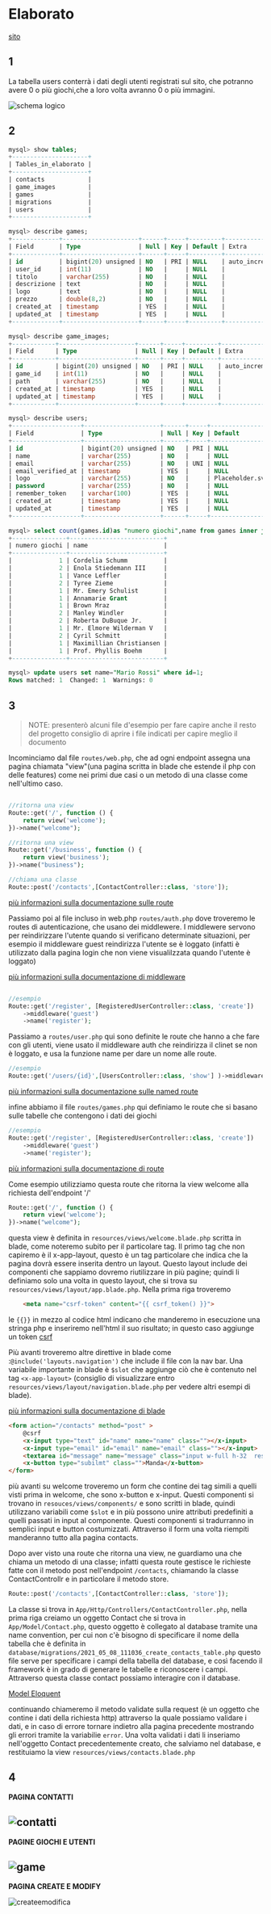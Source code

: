 # Elaborato 

[sito](https://f37c352ae614.ngrok.io)

## 1

La tabella users conterrà i dati degli utenti registrati sul sito, che potranno avere 0 o più giochi,che a loro volta avranno 0 o più immagini.


![schema logico](imgs/schemalogico.png)




## 2

```sql
mysql> show tables;
+---------------------+
| Tables_in_elaborato |
+---------------------+
| contacts            |
| game_images         |
| games               |
| migrations          |
| users               |
+---------------------+

mysql> describe games;
+-------------+---------------------+------+-----+---------+----------------+
| Field       | Type                | Null | Key | Default | Extra          |
+-------------+---------------------+------+-----+---------+----------------+
| id          | bigint(20) unsigned | NO   | PRI | NULL    | auto_increment |
| user_id     | int(11)             | NO   |     | NULL    |                |
| titolo      | varchar(255)        | NO   |     | NULL    |                |
| descrizione | text                | NO   |     | NULL    |                |
| logo        | text                | NO   |     | NULL    |                |
| prezzo      | double(8,2)         | NO   |     | NULL    |                |
| created_at  | timestamp           | YES  |     | NULL    |                |
| updated_at  | timestamp           | YES  |     | NULL    |                |
+-------------+---------------------+------+-----+---------+----------------+

mysql> describe game_images;
+------------+---------------------+------+-----+---------+----------------+
| Field      | Type                | Null | Key | Default | Extra          |
+------------+---------------------+------+-----+---------+----------------+
| id         | bigint(20) unsigned | NO   | PRI | NULL    | auto_increment |
| game_id    | int(11)             | NO   |     | NULL    |                |
| path       | varchar(255)        | NO   |     | NULL    |                |
| created_at | timestamp           | YES  |     | NULL    |                |
| updated_at | timestamp           | YES  |     | NULL    |                |
+------------+---------------------+------+-----+---------+----------------+

mysql> describe users;
+-------------------+---------------------+------+-----+-----------------+----------------+
| Field             | Type                | Null | Key | Default         | Extra          |
+-------------------+---------------------+------+-----+-----------------+----------------+
| id                | bigint(20) unsigned | NO   | PRI | NULL            | auto_increment |
| name              | varchar(255)        | NO   |     | NULL            |                |
| email             | varchar(255)        | NO   | UNI | NULL            |                |
| email_verified_at | timestamp           | YES  |     | NULL            |                |
| logo              | varchar(255)        | NO   |     | Placeholder.svg |                |
| password          | varchar(255)        | NO   |     | NULL            |                |
| remember_token    | varchar(100)        | YES  |     | NULL            |                |
| created_at        | timestamp           | YES  |     | NULL            |                |
| updated_at        | timestamp           | YES  |     | NULL            |                |
+-------------------+---------------------+------+-----+-----------------+----------------+

mysql> select count(games.id)as "numero giochi",name from games inner join users on users.id=games.user_id group by users.id;
+---------------+--------------------------+
| numero giochi | name                     |
+---------------+--------------------------+
|             1 | Cordelia Schumm          |
|             2 | Enola Stiedemann III     |
|             1 | Vance Leffler            |
|             2 | Tyree Zieme              |
|             1 | Mr. Emery Schulist       |
|             1 | Annamarie Grant          |
|             1 | Brown Mraz               |
|             2 | Manley Windler           |
|             2 | Roberta DuBuque Jr.      |
|             1 | Mr. Elmore Wilderman V   |
|             2 | Cyril Schmitt            |
|             1 | Maximillian Christiansen |
|             1 | Prof. Phyllis Boehm      |
+---------------+--------------------------+

mysql> update users set name="Mario Rossi" where id=1;
Rows matched: 1  Changed: 1  Warnings: 0


```


## 3

> NOTE:
> presenterò alcuni file d'esempio per fare capire anche il resto del progetto
> consiglio di aprire i file indicati per capire meglio il documento

Incominciamo dal file `routes/web.php`, che ad ogni endpoint assegna una pagina chiamata "view"(una pagina scritta in blade che estende il php con delle features)
come nei primi due casi o un metodo di una classe come nell'ultimo caso.

```php

//ritorna una view
Route::get('/', function () {
    return view('welcome');
})->name("welcome");

//ritorna una view
Route::get('/business', function () {
    return view('business');
})->name("business");

//chiama una classe
Route::post('/contacts',[ContactController::class, 'store']);
```

[più informazioni sulla documentazione sulle route](https://laravel.com/docs/8.x/routing)

Passiamo poi al file incluso in web.php `routes/auth.php` dove troveremo le routes di autenticazione, che usano dei middlewere.
I middlewere servono per reindirizzare l'utente quando si verificano determinate situazioni, per esempio il middleware guest reindirizza l'utente se è loggato (infatti è utilizzato dalla pagina login che non viene visualilzzata quando l'utente è loggato)

[più informazioni sulla documentazione di middleware](https://laravel.com/docs/8.x/middleware)
```php

//esempio
Route::get('/register', [RegisteredUserController::class, 'create'])
    ->middleware('guest')
    ->name('register');

```
Passiamo a `routes/user.php` qui sono definite le route che hanno a che fare con gli utenti,
viene usato il middleware auth che reindirizza il clinet se non è loggato,
e usa la funzione name per dare un nome alle route.

```php
//esempio
Route::get('/users/{id}',[UsersController::class, 'show'] )->middleware(['auth']);
```


[più informazioni sulla documentazione sulle named route](https://laravel.com/docs/8.x/routing#named-routes)

infine abbiamo il file `routes/games.php` qui definiamo le route che si basano sulle tabelle che contengono i dati dei giochi
```php
//esempio
Route::get('/register', [RegisteredUserController::class, 'create'])
    ->middleware('guest')
    ->name('register');
```


[più informazioni sulla documentazione di route](https://laravel.com/docs/8.x/routing)


Come esempio utilizziamo questa route che ritorna la view welcome alla richiesta dell'endpoint '/'

```php
Route::get('/', function () {
    return view('welcome');
})->name("welcome");

```
questa view è definita in `resources/views/welcome.blade.php` scritta in blade, come noteremo subito per il particolare tag.
Il primo tag che non capiremo è il x-app-layout,
questo è un tag particolare che indica  che la pagina dovrà essere inserita dentro un layout.
Questo layout include dei componenti  che sappiamo dovremo riutilizzare in più pagine; quindi li definiamo solo una volta in questo layout, che si trova su `resources/views/layout/app.blade.php`.
Nella prima riga troveremo 

```html
    <meta name="csrf-token" content="{{ csrf_token() }}">
```

le `{{}}` in mezzo al codice html indicano che manderemo in esecuzione una stringa php e inseriremo nell'html il suo  risultato; in questo caso aggiunge un token [csrf](https://en.wikipedia.org/wiki/Cross-site_request_forgery) 

Più avanti troveremo altre direttive in blade come :`@include('layouts.navigation')` che include il file con la nav bar.
Una variabile importante in blade  è `$slot` che aggiunge ciò che è contenuto nel tag `<x-app-layout>` 
(consiglio di visualizzare entro `resources/views/layout/navigation.blade.php` per vedere altri esempi di blade).

[più informazioni sulla documentazione di blade](https://laravel.com/docs/8.x/blade)

```html
<form action="/contacts" method="post" >
    @csrf
    <x-input type="text" id="name" name="name" class=""></x-input> 
    <x-input type="email" id="email" name="email" class=""></x-input> 
    <textarea id="message" name="message" class="input w-full h-32  resize-none "></textarea>
    <x-button type="subilmt" class="">Manda</x-button>
</form>
```
più avanti su welcome troveremo un form che contine dei tag  simili a quelli visti prima in welcome, che sono x-button e x-input.
Questi componenti  si trovano in `resouces/views/components/`  e sono scritti in blade, quindi utilizzano variabili come `$slot` e in più
possono unire attributi predefiniti a quelli passati in input al componente.
Questi componenti si tradurranno in semplici input e button costumizzati.
Attraverso il form una volta riempiti manderanno tutto alla pagina contacts.


Dopo aver visto una route che ritorna una view,
ne guardiamo una che chiama un metodo di una classe;
infatti questa route gestisce le richieste fatte con il metodo post nell'endpoint `/contacts`, chiamando la classe ContactControllr e in particolare il metodo store. 
```php
Route::post('/contacts',[ContactController::class, 'store']);
```
La classe si trova in `App/Http/Controllers/ContactController.php`,
nella prima riga creiamo un oggetto Contact che si trova in `App/Model/Contact.php`,
questo oggetto è collegato al database tramite una name convention, 
per cui non c'è bisogno di specificare il nome della tabella che è definita in
`database/migrations/2021_05_08_111036_create_contacts_table.php`
questo file serve per specificare i campi della tabella del database, e così facendo il framework è in grado di generare le tabelle e riconoscere i campi.
Attraverso questa classe contact possiamo interagire con il database.

[Model Eloquent](https://laravel.com/docs/8.x/eloquent)

continuando chiameremo il metodo validate sulla request (è un oggetto che contine i dati della richiesta http) attraverso la quale possiamo validare i dati,
e in caso di errore tornare indietro alla pagina precedente mostrando gli errori tramite la variabilie `error`.
Una volta validati i dati li inseriamo nell'oggetto Contact precedentemente creato,
che salviamo nel database, e restituiamo la view `resources/views/contacts.blade.php`

## 4

**PAGINA CONTATTI**


![contatti](imgs/contatti.gif)
----
**PAGINE GIOCHI E UTENTI**


![game](imgs/games.gif)
---
**PAGINA CREATE E MODIFY**


![createemodifica](imgs/createmodify.gif)
